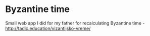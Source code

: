 # Byzantine time

Small web app I did for my father for recalculating Byzantine time - http://tadic.education/vizantijsko-vreme/
